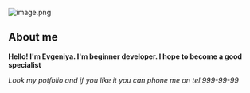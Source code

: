 ![image.png](C:\Users\Евгения\Desktop\portfolio)

## About me

**Hello! I'm Evgeniya. I'm beginner developer. I hope to become a good specialist**

_Look my potfolio and if you like it you can phone me on tel.999-99-99_

